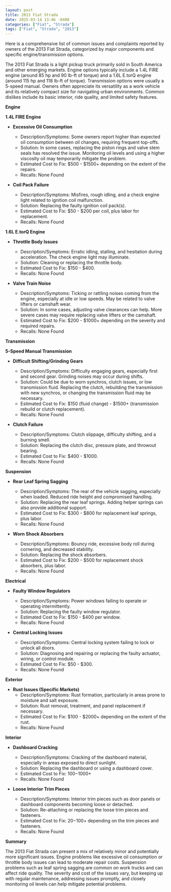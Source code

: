 ```yaml
---
layout: post
title: 2013 Fiat Strada
date: 2025-03-14 13:46 -0400
categories: ["Fiat", "Strada"]
tags: ["Fiat", "Strada", "2013"]
---
```

Here is a comprehensive list of common issues and complaints reported by owners of the 2013 Fiat Strada, categorized by major components and specific engine/transmission options.

The 2013 Fiat Strada is a light pickup truck primarily sold in South America and other emerging markets. Engine options typically include a 1.4L FIRE engine (around 85 hp and 90 lb-ft of torque) and a 1.6L E.torQ engine (around 115 hp and 118 lb-ft of torque). Transmission options were usually a 5-speed manual. Owners often appreciate its versatility as a work vehicle and its relatively compact size for navigating urban environments. Common dislikes include its basic interior, ride quality, and limited safety features.

**Engine**

**1.4L FIRE Engine**

*   **Excessive Oil Consumption**
    *   Description/Symptoms: Some owners report higher than expected oil consumption between oil changes, requiring frequent top-offs.
    *   Solution: In some cases, replacing the piston rings and valve stem seals has resolved the issue. Monitoring oil levels and using a higher viscosity oil may temporarily mitigate the problem.
    *   Estimated Cost to Fix: $500 - $1500+ depending on the extent of the repairs.
    *   Recalls: None Found

*   **Coil Pack Failure**
    *   Description/Symptoms: Misfires, rough idling, and a check engine light related to ignition coil malfunction.
    *   Solution: Replacing the faulty ignition coil pack(s).
    *   Estimated Cost to Fix: $50 - $200 per coil, plus labor for replacement.
    *   Recalls: None Found

**1.6L E.torQ Engine**

*   **Throttle Body Issues**
    *   Description/Symptoms: Erratic idling, stalling, and hesitation during acceleration. The check engine light may illuminate.
    *   Solution: Cleaning or replacing the throttle body.
    *   Estimated Cost to Fix: $150 - $400.
    *   Recalls: None Found

*   **Valve Train Noise**
    *   Description/Symptoms: Ticking or rattling noises coming from the engine, especially at idle or low speeds. May be related to valve lifters or camshaft wear.
    *   Solution: In some cases, adjusting valve clearances can help. More severe cases may require replacing valve lifters or the camshaft.
    *   Estimated Cost to Fix: $200 - $1000+ depending on the severity and required repairs.
    *   Recalls: None Found

**Transmission**

**5-Speed Manual Transmission**

*   **Difficult Shifting/Grinding Gears**
    *   Description/Symptoms: Difficulty engaging gears, especially first and second gear. Grinding noises may occur during shifts.
    *   Solution: Could be due to worn synchros, clutch issues, or low transmission fluid. Replacing the clutch, rebuilding the transmission with new synchros, or changing the transmission fluid may be necessary.
    *   Estimated Cost to Fix: $150 (fluid change) - $1500+ (transmission rebuild or clutch replacement).
    *   Recalls: None Found

*   **Clutch Failure**
    *   Description/Symptoms: Clutch slippage, difficulty shifting, and a burning smell.
    *   Solution: Replacing the clutch disc, pressure plate, and throwout bearing.
    *   Estimated Cost to Fix: $400 - $1000.
    *   Recalls: None Found

**Suspension**

*   **Rear Leaf Spring Sagging**
    *   Description/Symptoms: The rear of the vehicle sagging, especially when loaded. Reduced ride height and compromised handling.
    *   Solution: Replacing the rear leaf springs. Adding helper springs can also provide additional support.
    *   Estimated Cost to Fix: $300 - $800 for replacement leaf springs, plus labor.
    *   Recalls: None Found

*   **Worn Shock Absorbers**
    *   Description/Symptoms: Bouncy ride, excessive body roll during cornering, and decreased stability.
    *   Solution: Replacing the shock absorbers.
    *   Estimated Cost to Fix: $200 - $500 for replacement shock absorbers, plus labor.
    *   Recalls: None Found

**Electrical**

*   **Faulty Window Regulators**
    *   Description/Symptoms: Power windows failing to operate or operating intermittently.
    *   Solution: Replacing the faulty window regulator.
    *   Estimated Cost to Fix: $150 - $400 per window.
    *   Recalls: None Found

*   **Central Locking Issues**
    *   Description/Symptoms: Central locking system failing to lock or unlock all doors.
    *   Solution: Diagnosing and repairing or replacing the faulty actuator, wiring, or control module.
    *   Estimated Cost to Fix: $50 - $300.
    *   Recalls: None Found

**Exterior**

*   **Rust Issues (Specific Markets)**
    *   Description/Symptoms: Rust formation, particularly in areas prone to moisture and salt exposure.
    *   Solution: Rust removal, treatment, and panel replacement if necessary.
    *   Estimated Cost to Fix: $100 - $2000+ depending on the extent of the rust.
    *   Recalls: None Found

**Interior**

*   **Dashboard Cracking**
    *   Description/Symptoms: Cracking of the dashboard material, especially in areas exposed to direct sunlight.
    *   Solution: Replacing the dashboard or using a dashboard cover.
    *   Estimated Cost to Fix: $100-$1000+
    *   Recalls: None Found

*   **Loose Interior Trim Pieces**
    *   Description/Symptoms: Interior trim pieces such as door panels or dashboard components becoming loose or detached.
    *   Solution: Re-attaching or replacing the loose trim pieces and fasteners.
    *   Estimated Cost to Fix: $20-$100+ depending on the trim pieces and fasteners.
    *   Recalls: None Found

**Summary**

The 2013 Fiat Strada can present a mix of relatively minor and potentially more significant issues. Engine problems like excessive oil consumption or throttle body issues can lead to moderate repair costs. Suspension problems such as leaf spring sagging are common on work trucks and can affect ride quality. The severity and cost of the issues vary, but keeping up with regular maintenance, addressing issues promptly, and closely monitoring oil levels can help mitigate potential problems.

